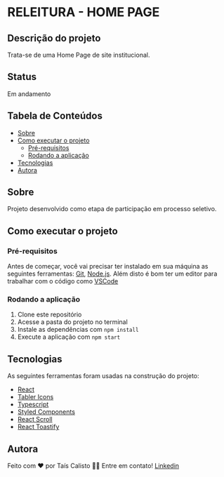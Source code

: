 # RELEITURA - HOME PAGE

## Descrição do projeto

Trata-se de uma Home Page de site institucional.

## Status

Em andamento

## Tabela de Conteúdos

- [Sobre](#sobre)
- [Como executar o projeto](#-como-executar-o-projeto)
  - [Pré-requisitos](#pré-requisitos)
  - [Rodando a aplicação](#rodando-a-aplicação)
- [Tecnologias](#tecnologias)
- [Autora](#autora)

## Sobre

Projeto desenvolvido como etapa de participação em processo seletivo.

## Como executar o projeto

### Pré-requisitos

Antes de começar, você vai precisar ter instalado em sua máquina as seguintes ferramentas:
[Git](https://git-scm.com), [Node.js](https://nodejs.org/en/).
Além disto é bom ter um editor para trabalhar com o código como [VSCode](https://code.visualstudio.com/)

### Rodando a aplicação

1. Clone este repositório
2. Acesse a pasta do projeto no terminal
3. Instale as dependências com `npm install`
4. Execute a aplicação com `npm start`

## Tecnologias

As seguintes ferramentas foram usadas na construção do projeto:

- [React](https://pt-br.reactjs.org/)
- [Tabler Icons](https://tabler-icons.io/)
- [Typescript](https://www.typescriptlang.org/)
- [Styled Components](https://styled-components.com/)
- [React Scroll](https://github.com/fisshy/react-scroll)
- [React Toastify](https://fkhadra.github.io/react-toastify/)

## Autora

Feito com ❤️ por Taís Calisto 👋🏽 Entre em contato!
[Linkedin](https://www.linkedin.com/in/ta%C3%ADs-calisto-43725a134/)
